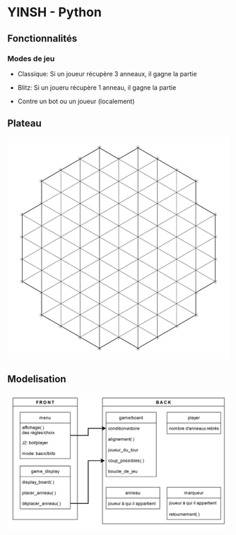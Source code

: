 # YINSH - Python

## Fonctionnalités

### Modes de jeu

- Classique:
    Si un joueur récupère 3 anneaux, il gagne la partie
- Blitz:
    Si un joueru récupère 1 anneau, il gagne la partie

- Contre un bot ou un joueur (localement)

## Plateau

![plateau du YINSH](/src/board.svg)

## Modelisation

![modelisation du code](/media/modelisation.svg)

